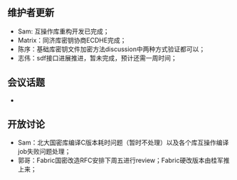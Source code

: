 ## 维护者更新
- Sam: 互操作库重构开发已完成；
- Matrix：同济库密钥协商ECDHE完成；
- 陈序：基础库密钥文件加密方法discussion中两种方式验证都可以；
- 志伟：sdf接口进展推进，暂未完成，预计还需一周时间；

## 会议话题
- 

## 开放讨论
- Sam：北大国密库编译C版本耗时问题（暂时不处理）以及各个库互操作编译job失败问题处理；
- 郭哥：Fabric国密改造RFC安排下周五进行review；Fabric硬改版本由桂军推上来；